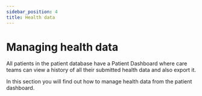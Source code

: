 ```yaml
---
sidebar_position: 4
title: Health data
---
```

# Managing health data

All patients in the patient database have a Patient Dashboard where care teams can view a history of all their submitted health data and also export it.

In this section you will find out how to manage health data from the patient dashboard.
